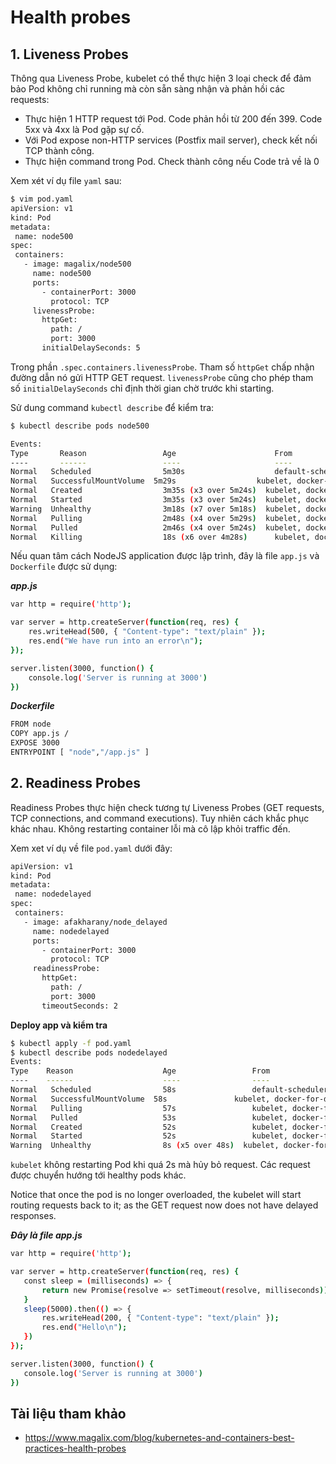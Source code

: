 # Health probes
## 1. Liveness Probes
Thông qua Liveness Probe, kubelet có thể thực hiện 3 loại check để đảm bảo Pod không chỉ running mà còn sẵn sàng nhận và phản hồi các requests:
- Thực hiện 1 HTTP request tới Pod. Code phản hồi từ 200 đến 399. Code 5xx và 4xx là Pod gặp sự cố.
- Với Pod expose non-HTTP services (Postfix mail server), check kết nối TCP thành công.
- Thực hiện command trong Pod. Check thành công nếu Code trả về là 0

Xem xét ví dụ file `yaml` sau:
```sh
$ vim pod.yaml
apiVersion: v1
kind: Pod
metadata:
 name: node500
spec:
 containers:
   - image: magalix/node500
     name: node500
     ports:
       - containerPort: 3000
         protocol: TCP
     livenessProbe:
       httpGet:
         path: /
         port: 3000
       initialDelaySeconds: 5
```
Trong phần `.spec.containers.livenessProbe`. Tham số `httpGet` chấp nhận đường dẫn nó gửi HTTP GET request. `livenessProbe` cũng cho phép tham số `initialDelaySeconds` chỉ định thời gian chờ trước khi starting. 
 
Sử dung command `kubectl describe` để kiểm tra:
```sh
$ kubectl describe pods node500

Events:
Type 	   Reason             	  Age                	   From                     	  Message
---- 	   ------             	  ----               	   ----                     	  -------
Normal   Scheduled          	  5m30s              	   default-scheduler        	  Successfully assigned node500 to docker-for-desktop
Normal   SuccessfulMountVolume  5m29s              	   kubelet, docker-for-desktop  MountVolume.SetUp succeeded for volume "default-token-ddpbc"
Normal   Created            	  3m35s (x3 over 5m24s)  kubelet, docker-for-desktop  Created container
Normal   Started            	  3m35s (x3 over 5m24s)  kubelet, docker-for-desktop  Started container
Warning  Unhealthy          	  3m18s (x7 over 5m18s)  kubelet, docker-for-desktop  Liveness probe failed: HTTP probe failed with statuscode: 500
Normal   Pulling            	  2m48s (x4 over 5m29s)  kubelet, docker-for-desktop  pulling image "afakharany/node500"
Normal   Pulled             	  2m46s (x4 over 5m24s)  kubelet, docker-for-desktop  Successfully pulled image "afakharany/node500"
Normal   Killing            	  18s (x6 over 4m28s)	   kubelet, docker-for-desktop  Killing container with id docker://node500:Container failed liveness probe.. Container will be killed and recreated.
```
Nếu quan tâm cách NodeJS application được lập trình, đây là file `app.js` và `Dockerfile` được sử dụng:

***app.js***
```sh
var http = require('http');

var server = http.createServer(function(req, res) {
	res.writeHead(500, { "Content-type": "text/plain" });
	res.end("We have run into an error\n");
});

server.listen(3000, function() {
	console.log('Server is running at 3000')
})
```
***Dockerfile***
```sh
FROM node
COPY app.js /
EXPOSE 3000
ENTRYPOINT [ "node","/app.js" ]
```

## 2. Readiness Probes

Readiness Probes thực hiện check tương tự Liveness Probes (GET requests, TCP connections, and command executions). Tuy nhiên cách khắc phục khác nhau. Không restarting container lỗi mà cô lập khỏi traffic đến.

Xem xet ví dụ về file `pod.yaml` dưới đây:
```sh
apiVersion: v1
kind: Pod
metadata:
 name: nodedelayed
spec:
 containers:
   - image: afakharany/node_delayed
     name: nodedelayed
     ports:
       - containerPort: 3000
         protocol: TCP
     readinessProbe:
       httpGet:
         path: /
         port: 3000
       timeoutSeconds: 2
```
**Deploy app và kiểm tra**
```sh
$ kubectl apply -f pod.yaml
$ kubectl describe pods nodedelayed
Events:
Type 	Reason             	      Age           	  From                     	   Message
---- 	------             	      ----          	  ----                     	   -------
Normal   Scheduled          	  58s           	  default-scheduler        	   Successfully assigned nodedelayed to docker-for-desktop
Normal   SuccessfulMountVolume  58s           	  kubelet, docker-for-desktop  MountVolume.SetUp succeeded for volume "default-token-ddpbc"
Normal   Pulling            	  57s           	  kubelet, docker-for-desktop  pulling image "afakharany/node_delayed"
Normal   Pulled             	  53s           	  kubelet, docker-for-desktop  Successfully pulled image "afakharany/node_delayed"
Normal   Created            	  52s           	  kubelet, docker-for-desktop  Created container
Normal   Started            	  52s           	  kubelet, docker-for-desktop  Started container
Warning  Unhealthy          	  8s (x5 over 48s)  kubelet, docker-for-desktop  Readiness probe failed: Get http://10.1.0.83:3000/: net/http: request canceled (Client.Timeout exceeded while awaiting headers
```
`kubelet` không restarting Pod khi quá 2s mà hủy bỏ request. Các request được chuyển hướng tới healthy pods khác.

Notice that once the pod is no longer overloaded, the kubelet will start routing requests back to it; as the GET request now does not have delayed responses.

***Đây là file app.js***
```sh
var http = require('http');

var server = http.createServer(function(req, res) {
   const sleep = (milliseconds) => {
       return new Promise(resolve => setTimeout(resolve, milliseconds))
   }
   sleep(5000).then(() => {
       res.writeHead(200, { "Content-type": "text/plain" });
       res.end("Hello\n");
   })
});

server.listen(3000, function() {
   console.log('Server is running at 3000')
})
```
## Tài liệu tham khảo 
- https://www.magalix.com/blog/kubernetes-and-containers-best-practices-health-probes
